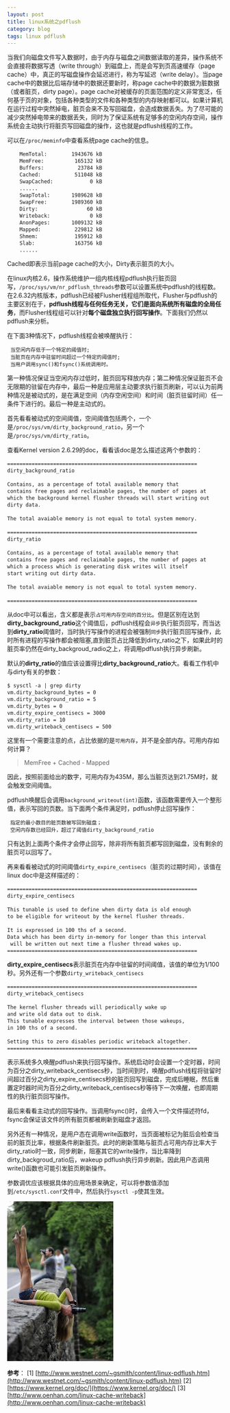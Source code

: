 ```yaml
---
layout: post
title: linux系统之pdflush
category: blog
tags: linux pdflush
---
```



当我们向磁盘文件写入数据时，由于内存与磁盘之间数据读取的差异，操作系统不会直接将数据写透（write through）到磁盘上，而是会写到页高速缓存（page cache）中，真正的写磁盘操作会延迟进行，称为写延迟（write delay）。当page cache中的数据比后端存储中的数据还要新时，称page cache中的数据为脏数据（或者脏页，dirty page）。page cache对被缓存的页面范围的定义非常宽泛，任何基于页的对象，包括各种类型<!-- more -->的文件和各种类型的内存映射都可以。如果计算机在运行过程中突然掉电，脏页会来不及写回磁盘，会造成数据丢失。为了尽可能的减少突然掉电带来的数据丢失，同时为了保证系统有足够多的空闲内存空间，操作系统会主动执行将脏页写回磁盘的操作，这也就是pdflush线程的工作。

可以在`/proc/meminfo`中查看系统page cache的信息。

```
	MemTotal:        1943676 kB
	MemFree:          165132 kB
	Buffers:           23784 kB
	Cached:           511048 kB
	SwapCached:            0 kB
	......
	SwapTotal:       1989628 kB
	SwapFree:        1989360 kB
	Dirty:                60 kB
	Writeback:             0 kB
	AnonPages:       1009132 kB
	Mapped:           229812 kB
	Shmem:            195912 kB
	Slab:             163756 kB
	......
```

Cached即表示当前page cache的大小，Dirty表示脏页的大小。

在linux内核2.6，操作系统维护一组内核线程pdflush执行脏页回写，`/proc/sys/vm/nr_pdflush_threads`参数可以设置系统中pdflush的线程数。在2.6.32内核版本，pdflush已经被Flusher线程组所取代，Flusher与pdflush的主要区别在于，**pdflush线程与任何任务无关，它们是面向系统所有磁盘的全局任务**，而Flusher线程组可以针对**每个磁盘独立执行回写操作**。下面我们仍然以pdflush来分析。

在下面3种情况下，pdflush线程会被唤醒执行：

	 当空闲内存低于一个特定的阈值时;
	 当脏页在内存中驻留时间超过一个特定的阈值时;
	 当用户调用sync()和fsync()系统调用时。
	
第一种情况保证当空闲内存过低时，脏页回写释放内存；第二种情况保证脏页不会无限期的驻留在内存中，最后一种是应用层主动要求执行脏页刷新，可以认为前两种情况是被动式的，是在满足空间（内存空闲空间）和时间（脏页驻留时间）任一条件下进行的。最后一种是主动式的。

首先看看被动式的空间阈值，空间阈值包括两个，一个是`/proc/sys/vm/dirty_background_ratio`，另一个是`/proc/sys/vm/dirty_ratio`。

查看Kernel version 2.6.29的doc，看看该doc是怎么描述这两个参数的：

```
==============================================================
dirty_background_ratio

Contains, as a percentage of total available memory that 
contains free pages and reclaimable pages, the number of pages at 
which the background kernel flusher threads will start writing out
dirty data.

The total avaiable memory is not equal to total system memory.

==============================================================
dirty_ratio

Contains, as a percentage of total available memory that 
contains free pages and reclaimable pages, the number of pages at 
which a process which is generating disk writes will itself 
start writing out dirty data.

The total avaiable memory is not equal to total system memory.

==============================================================
```

从doc中可以看出，含义都是表示`占可用内存空间的百分比`。但是区别在达到**dirty_background_ratio**这个阈值后，pdflush线程会`异步`执行脏页回写，而当达到**dirty_ratio**阈值时，当时执行写操作的进程会被强制`同步`执行脏页回写操作，此时所有进程的写操作都会被阻塞,直到脏页占比降低到dirty_ratio之下，如果此时的脏页率仍然在dirty_backgroud_radio之上，将调用pdflush执行异步刷新。

默认的**dirty_ratio**的值应该设置得比**dirty_background_ratio**大。看看工作机中与dirty有关的参数：

```
$ sysctl -a | grep dirty
vm.dirty_background_bytes = 0
vm.dirty_background_ratio = 5
vm.dirty_bytes = 0
vm.dirty_expire_centisecs = 3000
vm.dirty_ratio = 10
vm.dirty_writeback_centisecs = 500
```

这里有一个需要注意的点，占比依据的是`可用内存`，并不是全部内存。可用内存如何计算？

>	 MemFree + Cached - Mapped 

因此，按照前面给出的数字，可用内存为435M，那么当脏页达到21.75M时，就会触发空间阈值。

pdflush唤醒后会调用`background_writeout(int)`函数，该函数需要传入一个整形值，表示写回的页数。当下面两个条件满足时，pdflush停止回写操作：

	 指定的最小数目的脏页数被写回到磁盘；
	 空闲内存数已经回升，超过了阈值dirty_background_ratio

只有达到上面两个条件才会停止回写，除非将所有脏页都写回到磁盘，没有剩余的脏页可以回写了。


再来看看被动式的时间阈值`dirty_expire_centisecs`（脏页的过期时间），该值在linux doc中是这样描述的：

```
==============================================================
dirty_expire_centisecs

This tunable is used to define when dirty data is old enough 
to be eligible for writeout by the kernel flusher threads. 

It is expressed in 100 ths of a second.  
Data which has been dirty in-memory for longer than this interval
 will be written out next time a flusher thread wakes up.
==============================================================
```

**dirty_expire_centisecs**表示脏页在内存中驻留的时间阈值，该值的单位为1/100 秒。另外还有一个参数`dirty_writeback_centisecs`

```
==============================================================
dirty_writeback_centisecs

The kernel flusher threads will periodically wake up 
and write old data out to disk.  
This tunable expresses the interval between those wakeups,
in 100 ths of a second.

Setting this to zero disables periodic writeback altogether.
==============================================================
```

表示系统多久唤醒pdflush来执行回写操作。系统启动时会设置一个定时器，时间为百分之dirty_writeback_centisecs秒，当时间到时，唤醒pdflush线程将驻留时间超过百分之dirty_expire_centisecs秒的脏页回写到磁盘，完成后睡眠，然后重置定时器时间为百分之dirty_writeback_centisecs秒等待下一次唤醒，也即周期性的执行脏页回写操作。

最后来看看主动式的回写操作。当调用fsync()时，会传入一个文件描述符fd，fsync会保证该文件的所有脏页都被刷新到磁盘才返回。

另外还有一种情况，是用户态在调用write函数时，当页面被标记为脏后会检查当前的脏页比率，根据条件刷新脏页。此时的刷新策略与脏页占可用内存比率大于dirty_ratio时一致，同步刷新，阻塞其它的write操作，当比率降到dirty_backgroud_ratio后，wakeup pdflush执行异步刷新。因此用户态调用write()函数也可能引发脏页刷新操作。

参数调优应该根据具体的应用场景来确定，可以将参数值添加到`/etc/sysctl.conf`文件中，然后执行`sysctl -p`使其生效。


![OMGLookather](/images/linuxofpdflush/OMGLookather.jpg)


**参考**：
[1] [http://www.westnet.com/~gsmith/content/linux-pdflush.htm](http://www.westnet.com/~gsmith/content/linux-pdflush.htm)
[2] [https://www.kernel.org/doc/](https://www.kernel.org/doc/)
[3] [http://www.oenhan.com/linux-cache-writeback](http://www.oenhan.com/linux-cache-writeback)
